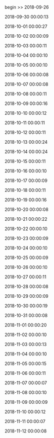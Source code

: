 begin >> 2018-09-26

2018-09-30 00:00:13

2018-10-01 00:00:27

2018-10-02 00:00:09

2018-10-03 00:00:11

2018-10-04 00:00:10

2018-10-05 00:00:10

2018-10-06 00:00:08

2018-10-07 00:00:08

2018-10-08 00:00:11

2018-10-09 00:00:16

2018-10-10 00:00:12

2018-10-11 00:00:11

2018-10-12 00:00:11

2018-10-13 00:00:24

2018-10-14 00:00:24

2018-10-15 00:00:11

2018-10-16 00:00:10

2018-10-17 00:00:09

2018-10-18 00:00:11

2018-10-19 00:00:16

2018-10-20 00:00:08

2018-10-21 00:00:22

2018-10-22 00:00:10

2018-10-23 00:00:09

2018-10-24 00:00:10

2018-10-25 00:00:09

2018-10-26 00:00:10

2018-10-27 00:00:11

2018-10-28 00:00:08

2018-10-29 00:00:09

2018-10-30 00:00:19

2018-10-31 00:00:08

2018-11-01 00:00:20

2018-11-02 00:00:10

2018-11-03 00:00:13

2018-11-04 00:00:10

2018-11-05 00:00:15

2018-11-06 00:00:11

2018-11-07 00:00:07

2018-11-08 00:00:10

2018-11-09 00:00:09

2018-11-10 00:00:12

2018-11-11 00:00:07

2018-11-12 00:00:08

